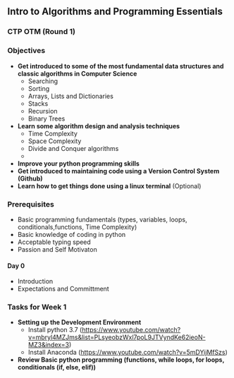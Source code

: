 ## Intro to Algorithms and Programming Essentials 
### CTP OTM (Round 1)

### Objectives
- __Get introduced to some of the most fundamental data structures and classic algorithms in Computer Science__
    - Searching
    - Sorting
    - Arrays, Lists and Dictionaries
    - Stacks
    - Recursion 
    - Binary Trees
- __Learn some algorithm design and analysis techniques__
    - Time Complexity 
    - Space Complexity 
    - Divide and Conquer algorithms
    - 
- __Improve your python programming skills__ 
- __Get introduced to maintaining code using a Version Control System (Github)__
- __Learn how to get things done using a linux terminal__ (Optional)

### Prerequisites 
- Basic programming fundamentals (types, variables, loops, conditionals,functions, Time Complexity)
- Basic knowledge of coding in python 
- Acceptable typing speed 
- Passion and Self Motivaton 

#### Day 0

- Introduction 
- Expectations and Committment

### Tasks for Week 1

- __Setting up the Development Environment__ 
  - Install python 3.7 (https://www.youtube.com/watch?v=mbryl4MZJms&list=PLsyeobzWxl7poL9JTVyndKe62ieoN-MZ3&index=3)
  - Install Anaconda (https://www.youtube.com/watch?v=5mDYijMfSzs)
- __Review Basic python programming (functions, while loops, for loops, conditionals (if, else, elif))__







<!--- 
For more details see [GitHub Flavored Markdown](https://guides.github.com/features/mastering-markdown/)

### Jekyll Themes

Your Pages site will use the layout and styles from the Jekyll theme you have selected in your [repository settings](https://github.com/Bruk3/bruk3.github.io/settings). The name of this theme is saved in the Jekyll `_config.yml` configuration file. 
-->
